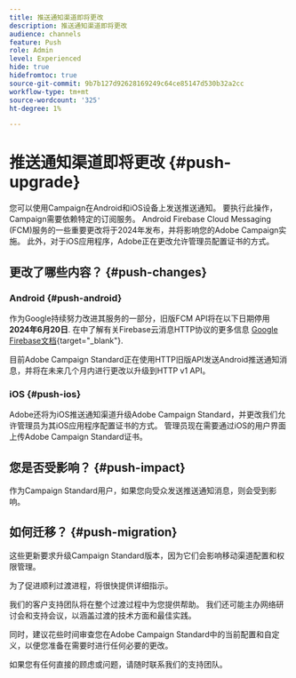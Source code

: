 ```yaml
---
title: 推送通知渠道即将更改
description: 推送通知渠道即将更改
audience: channels
feature: Push
role: Admin
level: Experienced
hide: true
hidefromtoc: true
source-git-commit: 9b7b127d92628169249c64ce85147d530b32a2cc
workflow-type: tm+mt
source-wordcount: '325'
ht-degree: 1%

---
```


# 推送通知渠道即将更改 {#push-upgrade}

您可以使用Campaign在Android和iOS设备上发送推送通知。 要执行此操作，Campaign需要依赖特定的订阅服务。 Android Firebase Cloud Messaging (FCM)服务的一些重要更改将于2024年发布，并将影响您的Adobe Campaign实施。 此外，对于iOS应用程序，Adobe正在更改允许管理员配置证书的方式。

## 更改了哪些内容？ {#push-changes}

### Android {#push-android}

作为Google持续努力改进其服务的一部分，旧版FCM API将在以下日期停用 **2024年6月20日**. 在中了解有关Firebase云消息HTTP协议的更多信息 [Google Firebase文档](https://firebase.google.com/docs/cloud-messaging/http-server-ref){target="_blank"}.

目前Adobe Campaign Standard正在使用HTTP旧版API发送Android推送通知消息，并将在未来几个月内进行更改以升级到HTTP v1 API。

### iOS {#push-ios}

Adobe还将为iOS推送通知渠道升级Adobe Campaign Standard，并更改我们允许管理员为其iOS应用程序配置证书的方式。 管理员现在需要通过iOS的用户界面上传Adobe Campaign Standard证书。

## 您是否受影响？ {#push-impact}

作为Campaign Standard用户，如果您向受众发送推送通知消息，则会受到影响。

## 如何迁移？ {#push-migration}

这些更新要求升级Campaign Standard版本，因为它们会影响移动渠道配置和权限管理。

为了促进顺利过渡进程，将很快提供详细指示。

我们的客户支持团队将在整个过渡过程中为您提供帮助。 我们还可能主办网络研讨会和支持会议，以涵盖过渡的技术方面和最佳实践。

同时，建议花些时间审查您在Adobe Campaign Standard中的当前配置和自定义，以便您准备在需要时进行任何必要的更改。

如果您有任何直接的顾虑或问题，请随时联系我们的支持团队。
